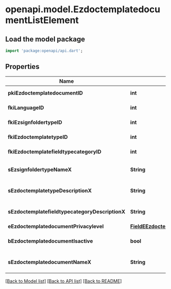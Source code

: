 # openapi.model.EzdoctemplatedocumentListElement

## Load the model package
```dart
import 'package:openapi/api.dart';
```

## Properties
Name | Type | Description | Notes
------------ | ------------- | ------------- | -------------
**pkiEzdoctemplatedocumentID** | **int** | The unique ID of the Ezdoctemplatedocument | 
**fkiLanguageID** | **int** | The unique ID of the Language.  Valid values:  |Value|Description| |-|-| |1|French| |2|English| | 
**fkiEzsignfoldertypeID** | **int** | The unique ID of the Ezsignfoldertype. | [optional] 
**fkiEzdoctemplatetypeID** | **int** | The unique ID of the Ezdoctemplatetype | 
**fkiEzdoctemplatefieldtypecategoryID** | **int** | The unique ID of the Ezdoctemplatefieldtypecategory | 
**sEzsignfoldertypeNameX** | **String** | The name of the Ezsignfoldertype in the language of the requester | [optional] 
**sEzdoctemplatetypeDescriptionX** | **String** | The description of the Ezdoctemplatetype in the language of the requester | [optional] 
**sEzdoctemplatefieldtypecategoryDescriptionX** | **String** | The description of the Ezdoctemplatefieldtypecategory in the language of the requester | [optional] 
**eEzdoctemplatedocumentPrivacylevel** | [**FieldEEzdoctemplatedocumentPrivacylevel**](FieldEEzdoctemplatedocumentPrivacylevel.md) |  | [optional] 
**bEzdoctemplatedocumentIsactive** | **bool** | Whether the ezdoctemplatedocument is active or not | 
**sEzdoctemplatedocumentNameX** | **String** | The name of the Ezdoctemplatedocument in the language of the requester | 

[[Back to Model list]](../README.md#documentation-for-models) [[Back to API list]](../README.md#documentation-for-api-endpoints) [[Back to README]](../README.md)


